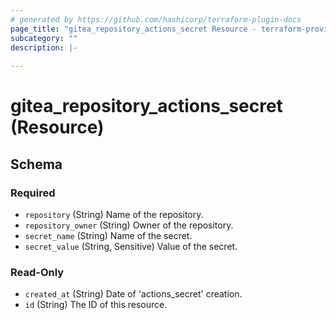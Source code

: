```yaml
---
# generated by https://github.com/hashicorp/terraform-plugin-docs
page_title: "gitea_repository_actions_secret Resource - terraform-provider-gitea"
subcategory: ""
description: |-
  
---
```


# gitea_repository_actions_secret (Resource)





<!-- schema generated by tfplugindocs -->
## Schema

### Required

- `repository` (String) Name of the repository.
- `repository_owner` (String) Owner of the repository.
- `secret_name` (String) Name of the secret.
- `secret_value` (String, Sensitive) Value of the secret.

### Read-Only

- `created_at` (String) Date of 'actions_secret' creation.
- `id` (String) The ID of this resource.
